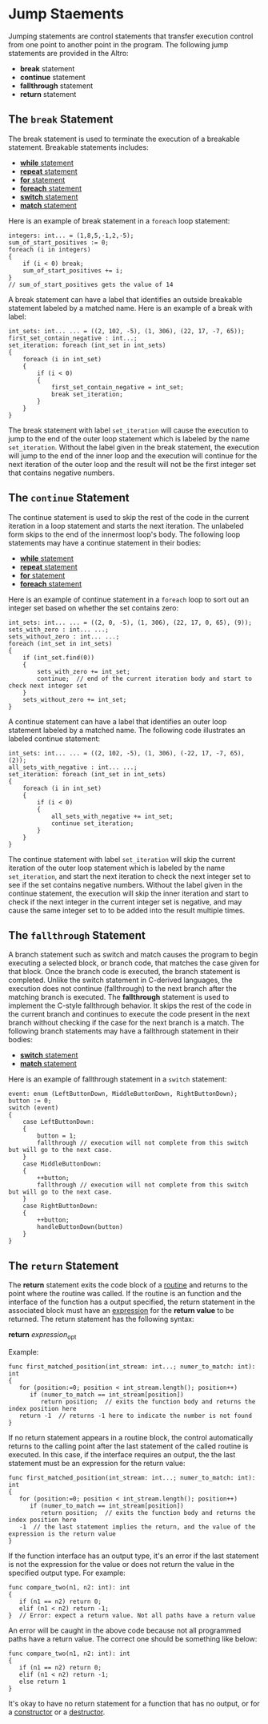 # Jump Staements

Jumping statements are control statements that transfer execution control from one point to another point in the program. The following jump statements are provided in the Altro:

* **break** statement
* **continue** statement
* **fallthrough** statement
* **return** statement

## The `break` Statement

The break statement is used to terminate the execution of a breakable statement. Breakable statements includes:

* [**while** statement](StatementLoop.md)
* [**repeat** statement](StatementLoop.md)
* [**for** statement](StatementLoop.md)
* [**foreach** statement](StatementLoop.md)
* [**switch** statement](StatementSwitch.md)
* [**match** statement](StatementMatch.md)

Here is an example of break statement in a `foreach` loop statement:
```altro
integers: int... = (1,8,5,-1,2,-5);
sum_of_start_positives := 0;
foreach (i in integers)
{
    if (i < 0) break;
    sum_of_start_positives += i;
}
// sum_of_start_positives gets the value of 14
```
A break statement can have a label that identifies an outside breakable statement labeled by a matched name. Here is an example of a break with label:
```altro
int_sets: int... ... = ((2, 102, -5), (1, 306), (22, 17, -7, 65));
first_set_contain_negative : int...;
set_iteration: foreach (int_set in int_sets)
{
    foreach (i in int_set)
    {
        if (i < 0)
        {
            first_set_contain_negative = int_set;
            break set_iteration;
        }
    }
}
```
The break statement with label `set_iteration` will cause the execution to jump to the end of the outer loop statement which is labeled by the name `set_iteration`. Without the label given in the break statement, the execution will jump to the end of the inner loop and the execution will continue for the next iteration of the outer loop and the result will not be the first integer set that contains negative numbers. 

## The `continue` Statement

The continue statement is used to skip the rest of the code in the current iteration in a loop statement and starts the next iteration. The unlabeled form skips to the end of the innermost loop's body. The following loop statements may have a continue statement in their bodies:

* [**while** statement](StatementLoop.md)
* [**repeat** statement](StatementLoop.md)
* [**for** statement](StatementLoop.md)
* [**foreach** statement](StatementLoop.md)

Here is an example of continue statement in a `foreach` loop to sort out an integer set based on whether the set contains zero:
```altro
int_sets: int... ... = ((2, 0, -5), (1, 306), (22, 17, 0, 65), (9));
sets_with_zero : int... ...;
sets_without_zero : int... ...;
foreach (int_set in int_sets)
{
    if (int_set.find(0))
    {
        sets_with_zero += int_set;
        continue;  // end of the current iteration body and start to check next integer set
    }
    sets_without_zero += int_set;
}
```
A continue statement can have a label that identifies an outer loop statement labeled by a matched name. The following code illustrates an labeled continue statement:
```altro
int_sets: int... ... = ((2, 102, -5), (1, 306), (-22, 17, -7, 65), (2));
all_sets_with_negative : int... ...;
set_iteration: foreach (int_set in int_sets)
{
    foreach (i in int_set)
    {
        if (i < 0)
        {
            all_sets_with_negative += int_set;
            continue set_iteration;
        }
    }
}
```
The continue statement with label `set_iteration` will skip the current iteration of the outer loop statement which is labeled by the name `set_iteration`, and start the next iteration to check the next integer set to see if the set contains negative numbers. Without the label given in the continue statement, the execution will skip the inner iteration and start to check if the next integer in the current integer set is negative, and may cause the same integer set to to be added into the result multiple times.

## The `fallthrough` Statement

A branch statement such as switch and match causes the program to begin executing a selected block, or branch code, that matches the case given for that block. Once the branch code is executed, the branch statement is completed. Unlike the switch statement in C-derived languages, the execution does not continue (fallthrough) to the next branch after the matching branch is executed. The **fallthrough** statement is used to implement the C-style fallthrough behavior. It skips the rest of the code in the current branch and continues to execute the code present in the next branch without checking if the case for the next branch is a match. The following branch statements may have a fallthrough statement in their bodies:

* [**switch** statement](StatementSwitch.md)
* [**match** statement](StatementMatch.md)

Here is an example of fallthrough statement in a `switch` statement:
```altro
event: enum (LeftButtonDown, MiddleButtonDown, RightButtonDown);
button := 0;
switch (event)
{
    case LeftButtonDown:
    {
        button = 1;
        fallthrough // execution will not complete from this switch but will go to the next case.
    }
    case MiddleButtonDown:
    {
        ++button;
        fallthrough // execution will not complete from this switch but will go to the next case.
    }
    case RightButtonDown:
    {
        ++button;
        handleButtonDown(button)
    }
}
```

## The `return` Statement

The **return** statement exits the code block of a [routine](Routine.md) and returns to the point where the routine was called. If the routine is an function and the interface of the function has a output specified, the return statement in the associated block must have an [expression](Expressions.md) for the **return value** to be returned. The return statement has the following syntax:

**return** *expression*<sub>opt</sub>

Example:
```altro
func first_matched_position(int_stream: int...; numer_to_match: int): int
{
   for (position:=0; position < int_stream.length(); position++)
      if (numer_to_match == int_stream[position])
         return position;  // exits the function body and returns the index position here
   return -1  // returns -1 here to indicate the number is not found
}
```
If no return statement appears in a routine block, the control automatically returns to the calling point after the last statement of the called routine is executed. In this case, if the interface requires an output, the the last statement must be an expression for the return value:
```altro
func first_matched_position(int_stream: int...; numer_to_match: int): int
{
   for (position:=0; position < int_stream.length(); position++)
      if (numer_to_match == int_stream[position])
         return position;  // exits the function body and returns the index position here
   -1  // the last statement implies the return, and the value of the expression is the return value
}
```
If the function interface has an output type, it's an error if the last statement is not the expression for the value or does not return the value in the specified output type. For example:
```altro
func compare_two(n1, n2: int): int
{
   if (n1 == n2) return 0;
   elif (n1 < n2) return -1;
}  // Error: expect a return value. Not all paths have a return value
```
An error will be caught in the above code because not all programmed paths have a return value. The correct one should be something like below:
```altro
func compare_two(n1, n2: int): int
{
   if (n1 == n2) return 0;
   elif (n1 < n2) return -1;
   else return 1
}
```
It's okay to have no return statement for a function that has no output, or for a [constructor](Constructor.md) or a [destructor](Destructor.md).



